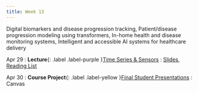 ```yaml
---
title: Week 13
---
```


Digital biomarkers and disease progression tracking, Patient/disease progression modeling using transformers, In-home health and disease monitoring systems, Intelligent and accessible AI systems for healthcare delivery

Apr 29
: **Lecture**{: .label .label-purple }[Time Series & Sensors](/AIM2/lectures/week13)
  : [Slides](#), [Reading List](/AIM2/lectures/week13)

Apr 30
: **Course Project**{: .label .label-yellow }[Final Student Presentations](#)
  : Canvas
